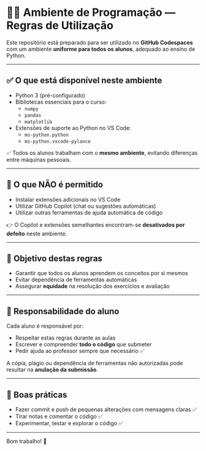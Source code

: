 # 🧑‍💻 Ambiente de Programação — Regras de Utilização

Este repositório está preparado para ser utilizado no **GitHub Codespaces** com
um ambiente **uniforme para todos os alunos**, adequado ao ensino de Python.

---

## ✅ O que está disponível neste ambiente

- Python 3 (pré-configurado)
- Bibliotecas essenciais para o curso:
  - `numpy`
  - `pandas`
  - `matplotlib`
- Extensões de suporte ao Python no VS Code:
  - `ms-python.python`
  - `ms-python.vscode-pylance`

✅ Todos os alunos trabalham com o **mesmo ambiente**, evitando diferenças entre máquinas pessoais.

---

## 🚫 O que NÃO é permitido

- Instalar extensões adicionais no VS Code
- Utilizar GitHub Copilot (chat ou sugestões automáticas)
- Utilizar outras ferramentas de ajuda automática de código

👉 O Copilot e extensões semelhantes encontram-se **desativados por defeito** neste ambiente.

---

## 🎯 Objetivo destas regras

- Garantir que todos os alunos aprendem os conceitos por si mesmos
- Evitar dependência de ferramentas automáticas
- Assegurar **equidade** na resolução dos exercícios e avaliação

---

## 📌 Responsabilidade do aluno

Cada aluno é responsável por:

- Respeitar estas regras durante as aulas
- Escrever e compreender **todo o código** que submeter
- Pedir ajuda ao professor sempre que necessário ✅

A cópia, plágio ou dependência de ferramentas não autorizadas pode resultar na
**anulação da submissão**.

---

## 🧾 Boas práticas

- Fazer commit e push de pequenas alterações com mensagens claras ✅
- Tirar notas e comentar o código  ✅
- Experimentar, testar e explorar o código ✅

---

Bom trabalho! 🚀
